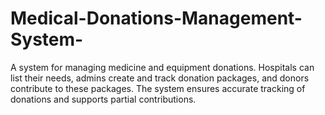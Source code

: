# Medical-Donations-Management-System-
A system for managing medicine and equipment donations. Hospitals can list their needs, admins create and track donation packages, and donors contribute to these packages. The system ensures accurate tracking of donations and supports partial contributions.
